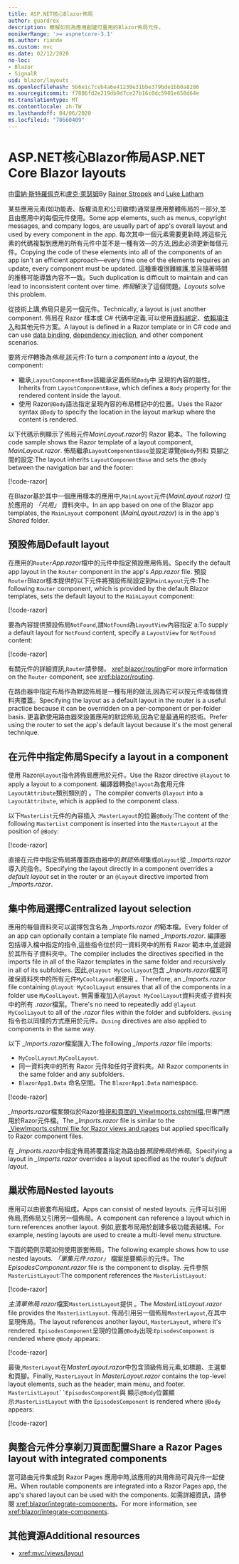 ```yaml
---
title: ASP.NET核心Blazor佈局
author: guardrex
description: 瞭解如何為應用創建可重用的Blazor佈局元件。
monikerRange: '>= aspnetcore-3.1'
ms.author: riande
ms.custom: mvc
ms.date: 02/12/2020
no-loc:
- Blazor
- SignalR
uid: blazor/layouts
ms.openlocfilehash: 5b6e1c7ceb4a6e41230e31bbe379bde1bb0a8286
ms.sourcegitcommit: f7886fd2e219db9d7ce27b16c0dc5901e658d64e
ms.translationtype: MT
ms.contentlocale: zh-TW
ms.lasthandoff: 04/06/2020
ms.locfileid: "78660409"
---
```

# <a name="aspnet-core-opno-locblazor-layouts"></a><span data-ttu-id="810d9-103">ASP.NET核心Blazor佈局</span><span class="sxs-lookup"><span data-stu-id="810d9-103">ASP.NET Core Blazor layouts</span></span>

<span data-ttu-id="810d9-104">由[雷納·斯特羅佩克](https://www.timecockpit.com)和[盧克·萊瑟姆](https://github.com/guardrex)</span><span class="sxs-lookup"><span data-stu-id="810d9-104">By [Rainer Stropek](https://www.timecockpit.com) and [Luke Latham](https://github.com/guardrex)</span></span>

<span data-ttu-id="810d9-105">某些應用元素(如功能表、版權消息和公司徽標)通常是應用整體佈局的一部分,並且由應用中的每個元件使用。</span><span class="sxs-lookup"><span data-stu-id="810d9-105">Some app elements, such as menus, copyright messages, and company logos, are usually part of app's overall layout and used by every component in the app.</span></span> <span data-ttu-id="810d9-106">每次其中一個元素需要更新時,將這些元素的代碼複製到應用的所有元件中並不是一種有效&mdash;的方法,因此必須更新每個元件。</span><span class="sxs-lookup"><span data-stu-id="810d9-106">Copying the code of these elements into all of the components of an app isn't an efficient approach&mdash;every time one of the elements requires an update, every component must be updated.</span></span> <span data-ttu-id="810d9-107">這種重複很難維護,並且隨著時間的推移可能導致內容不一致。</span><span class="sxs-lookup"><span data-stu-id="810d9-107">Such duplication is difficult to maintain and can lead to inconsistent content over time.</span></span> <span data-ttu-id="810d9-108">*佈局*解決了這個問題。</span><span class="sxs-lookup"><span data-stu-id="810d9-108">*Layouts* solve this problem.</span></span>

<span data-ttu-id="810d9-109">從技術上講,佈局只是另一個元件。</span><span class="sxs-lookup"><span data-stu-id="810d9-109">Technically, a layout is just another component.</span></span> <span data-ttu-id="810d9-110">佈局在 Razor 樣本或 C# 代碼中定義,可以使用[資料綁定](xref:blazor/data-binding)、[依賴項注入](xref:blazor/dependency-injection)和其他元件方案。</span><span class="sxs-lookup"><span data-stu-id="810d9-110">A layout is defined in a Razor template or in C# code and can use [data binding](xref:blazor/data-binding), [dependency injection](xref:blazor/dependency-injection), and other component scenarios.</span></span>

<span data-ttu-id="810d9-111">要將*元件*轉換為*佈局*,該元件:</span><span class="sxs-lookup"><span data-stu-id="810d9-111">To turn a *component* into a *layout*, the component:</span></span>

* <span data-ttu-id="810d9-112">繼承,`LayoutComponentBase`該繼承定義佈局`Body`中 呈現的內容的屬性。</span><span class="sxs-lookup"><span data-stu-id="810d9-112">Inherits from `LayoutComponentBase`, which defines a `Body` property for the rendered content inside the layout.</span></span>
* <span data-ttu-id="810d9-113">使用 Razor`@Body`語法指定呈現內容的布局標記中的位置。</span><span class="sxs-lookup"><span data-stu-id="810d9-113">Uses the Razor syntax `@Body` to specify the location in the layout markup where the content is rendered.</span></span>

<span data-ttu-id="810d9-114">以下代碼示例顯示了佈局元件*MainLayout.razor*的 Razor 範本。</span><span class="sxs-lookup"><span data-stu-id="810d9-114">The following code sample shows the Razor template of a layout component, *MainLayout.razor*.</span></span> <span data-ttu-id="810d9-115">佈局繼承`LayoutComponentBase`並設定導覽`@Body`列和 頁腳之間的設定:</span><span class="sxs-lookup"><span data-stu-id="810d9-115">The layout inherits `LayoutComponentBase` and sets the `@Body` between the navigation bar and the footer:</span></span>

[!code-razor[](layouts/sample_snapshot/3.x/MainLayout.razor?highlight=1,13)]

<span data-ttu-id="810d9-116">在Blazor基於其中一個應用樣本的應用中,`MainLayout`元件(*MainLayout.razor)* 位於應用的 *「共用」* 資料夾中。</span><span class="sxs-lookup"><span data-stu-id="810d9-116">In an app based on one of the Blazor app templates, the `MainLayout` component (*MainLayout.razor*) is in the app's *Shared* folder.</span></span>

## <a name="default-layout"></a><span data-ttu-id="810d9-117">預設佈局</span><span class="sxs-lookup"><span data-stu-id="810d9-117">Default layout</span></span>

<span data-ttu-id="810d9-118">在應用的`Router`*App.razor*檔中的元件中指定預設應用佈局。</span><span class="sxs-lookup"><span data-stu-id="810d9-118">Specify the default app layout in the `Router` component in the app's *App.razor* file.</span></span> <span data-ttu-id="810d9-119">預設`Router`Blazor樣本提供的以下元件將預設佈局設定到`MainLayout`元件:</span><span class="sxs-lookup"><span data-stu-id="810d9-119">The following `Router` component, which is provided by the default Blazor templates, sets the default layout to the `MainLayout` component:</span></span>

[!code-razor[](layouts/sample_snapshot/3.x/App1.razor?highlight=3)]

<span data-ttu-id="810d9-120">要為內容提供預設佈局`NotFound`,請`NotFound`為`LayoutView`內容指定 a:</span><span class="sxs-lookup"><span data-stu-id="810d9-120">To supply a default layout for `NotFound` content, specify a `LayoutView` for `NotFound` content:</span></span>

[!code-razor[](layouts/sample_snapshot/3.x/App2.razor?highlight=6-9)]

<span data-ttu-id="810d9-121">有關元件的詳細資訊,`Router`請參閱。 <xref:blazor/routing></span><span class="sxs-lookup"><span data-stu-id="810d9-121">For more information on the `Router` component, see <xref:blazor/routing>.</span></span>

<span data-ttu-id="810d9-122">在路由器中指定布局作為默認佈局是一種有用的做法,因為它可以按元件或每個資料夾覆蓋。</span><span class="sxs-lookup"><span data-stu-id="810d9-122">Specifying the layout as a default layout in the router is a useful practice because it can be overridden on a per-component or per-folder basis.</span></span> <span data-ttu-id="810d9-123">更喜歡使用路由器來設置應用的默認佈局,因為它是最通用的技術。</span><span class="sxs-lookup"><span data-stu-id="810d9-123">Prefer using the router to set the app's default layout because it's the most general technique.</span></span>

## <a name="specify-a-layout-in-a-component"></a><span data-ttu-id="810d9-124">在元件中指定佈局</span><span class="sxs-lookup"><span data-stu-id="810d9-124">Specify a layout in a component</span></span>

<span data-ttu-id="810d9-125">使用 Razor`@layout`指令將佈局應用於元件。</span><span class="sxs-lookup"><span data-stu-id="810d9-125">Use the Razor directive `@layout` to apply a layout to a component.</span></span> <span data-ttu-id="810d9-126">編譯器轉換`@layout`為套用元件`LayoutAttribute`類別類別的 。</span><span class="sxs-lookup"><span data-stu-id="810d9-126">The compiler converts `@layout` into a `LayoutAttribute`, which is applied to the component class.</span></span>

<span data-ttu-id="810d9-127">以下`MasterList`元件的內容插入 :`MasterLayout`的位置`@Body`:</span><span class="sxs-lookup"><span data-stu-id="810d9-127">The content of the following `MasterList` component is inserted into the `MasterLayout` at the position of `@Body`:</span></span>

[!code-razor[](layouts/sample_snapshot/3.x/MasterList.razor?highlight=1)]

<span data-ttu-id="810d9-128">直接在元件中指定佈局將覆蓋路由器中的*默認佈局*集或`@layout`從 *_Imports.razor*導入的指令。</span><span class="sxs-lookup"><span data-stu-id="810d9-128">Specifying the layout directly in a component overrides a *default layout* set in the router or an `@layout` directive imported from *_Imports.razor*.</span></span>

## <a name="centralized-layout-selection"></a><span data-ttu-id="810d9-129">集中佈局選擇</span><span class="sxs-lookup"><span data-stu-id="810d9-129">Centralized layout selection</span></span>

<span data-ttu-id="810d9-130">應用的每個資料夾可以選擇包含名為 *_Imports.razor 的*範本檔。</span><span class="sxs-lookup"><span data-stu-id="810d9-130">Every folder of an app can optionally contain a template file named *_Imports.razor*.</span></span> <span data-ttu-id="810d9-131">編譯器包括導入檔中指定的指令,這些指令位於同一資料夾中的所有 Razor 範本中,並遞歸於其所有子資料夾中。</span><span class="sxs-lookup"><span data-stu-id="810d9-131">The compiler includes the directives specified in the imports file in all of the Razor templates in the same folder and recursively in all of its subfolders.</span></span> <span data-ttu-id="810d9-132">因此,`@layout MyCoolLayout`包含 *_Imports.razor*檔案可確保資料夾中的所有元件`MyCoolLayout`都使用 。</span><span class="sxs-lookup"><span data-stu-id="810d9-132">Therefore, an *_Imports.razor* file containing `@layout MyCoolLayout` ensures that all of the components in a folder use `MyCoolLayout`.</span></span> <span data-ttu-id="810d9-133">無需重複加入`@layout MyCoolLayout`資料夾或子資料夾中的所有 *.razor*檔案。</span><span class="sxs-lookup"><span data-stu-id="810d9-133">There's no need to repeatedly add `@layout MyCoolLayout` to all of the *.razor* files within the folder and subfolders.</span></span> <span data-ttu-id="810d9-134">`@using`指令也以同樣的方式應用於元件。</span><span class="sxs-lookup"><span data-stu-id="810d9-134">`@using` directives are also applied to components in the same way.</span></span>

<span data-ttu-id="810d9-135">以下 *_Imports.razor*檔案匯入:</span><span class="sxs-lookup"><span data-stu-id="810d9-135">The following *_Imports.razor* file imports:</span></span>

* <span data-ttu-id="810d9-136">`MyCoolLayout`.</span><span class="sxs-lookup"><span data-stu-id="810d9-136">`MyCoolLayout`.</span></span>
* <span data-ttu-id="810d9-137">同一資料夾中的所有 Razor 元件和任何子資料夾。</span><span class="sxs-lookup"><span data-stu-id="810d9-137">All Razor components in the same folder and any subfolders.</span></span>
* <span data-ttu-id="810d9-138">`BlazorApp1.Data` 命名空間。</span><span class="sxs-lookup"><span data-stu-id="810d9-138">The `BlazorApp1.Data` namespace.</span></span>
 
[!code-razor[](layouts/sample_snapshot/3.x/_Imports.razor)]

<span data-ttu-id="810d9-139">*_Imports.razor*檔案類似於Razor[檢視和頁面的_ViewImports.cshtml檔](xref:mvc/views/layout#importing-shared-directives),但專門應用於Razor元件檔。</span><span class="sxs-lookup"><span data-stu-id="810d9-139">The *_Imports.razor* file is similar to the [_ViewImports.cshtml file for Razor views and pages](xref:mvc/views/layout#importing-shared-directives) but applied specifically to Razor component files.</span></span>

<span data-ttu-id="810d9-140">在 *_Imports.razor*中指定佈局將覆蓋指定為路由器*預設佈局的佈局*。</span><span class="sxs-lookup"><span data-stu-id="810d9-140">Specifying a layout in *_Imports.razor* overrides a layout specified as the router's *default layout*.</span></span>

## <a name="nested-layouts"></a><span data-ttu-id="810d9-141">巢狀佈局</span><span class="sxs-lookup"><span data-stu-id="810d9-141">Nested layouts</span></span>

<span data-ttu-id="810d9-142">應用可以由嵌套布局組成。</span><span class="sxs-lookup"><span data-stu-id="810d9-142">Apps can consist of nested layouts.</span></span> <span data-ttu-id="810d9-143">元件可以引用佈局,而佈局又引用另一個佈局。</span><span class="sxs-lookup"><span data-stu-id="810d9-143">A component can reference a layout which in turn references another layout.</span></span> <span data-ttu-id="810d9-144">例如,嵌套布局用於創建多級功能表結構。</span><span class="sxs-lookup"><span data-stu-id="810d9-144">For example, nesting layouts are used to create a multi-level menu structure.</span></span>

<span data-ttu-id="810d9-145">下面的範例示範如何使用嵌套佈局。</span><span class="sxs-lookup"><span data-stu-id="810d9-145">The following example shows how to use nested layouts.</span></span> <span data-ttu-id="810d9-146">*「單集元件.razor」* 檔案是要顯示的元件。</span><span class="sxs-lookup"><span data-stu-id="810d9-146">The *EpisodesComponent.razor* file is the component to display.</span></span> <span data-ttu-id="810d9-147">元件參照`MasterListLayout`:</span><span class="sxs-lookup"><span data-stu-id="810d9-147">The component references the `MasterListLayout`:</span></span>

[!code-razor[](layouts/sample_snapshot/3.x/EpisodesComponent.razor?highlight=1)]

<span data-ttu-id="810d9-148">*主清單佈局.razor*檔案`MasterListLayout`提供 。</span><span class="sxs-lookup"><span data-stu-id="810d9-148">The *MasterListLayout.razor* file provides the `MasterListLayout`.</span></span> <span data-ttu-id="810d9-149">佈局引用另一個佈局`MasterLayout`,在其中呈現佈局。</span><span class="sxs-lookup"><span data-stu-id="810d9-149">The layout references another layout, `MasterLayout`, where it's rendered.</span></span> <span data-ttu-id="810d9-150">`EpisodesComponent`呈現的位置`@Body`出現:</span><span class="sxs-lookup"><span data-stu-id="810d9-150">`EpisodesComponent` is rendered where `@Body` appears:</span></span>

[!code-razor[](layouts/sample_snapshot/3.x/MasterListLayout.razor?highlight=1,9)]

<span data-ttu-id="810d9-151">最後,`MasterLayout`在*MasterLayout.razor*中包含頂級佈局元素,如標題、主選單和頁腳。</span><span class="sxs-lookup"><span data-stu-id="810d9-151">Finally, `MasterLayout` in *MasterLayout.razor* contains the top-level layout elements, such as the header, main menu, and footer.</span></span> <span data-ttu-id="810d9-152">`MasterListLayout``EpisodesComponent`與 顯示`@Body`位置顯示:</span><span class="sxs-lookup"><span data-stu-id="810d9-152">`MasterListLayout` with the `EpisodesComponent` is rendered where `@Body` appears:</span></span>

[!code-razor[](layouts/sample_snapshot/3.x/MasterLayout.razor?highlight=6)]

## <a name="share-a-razor-pages-layout-with-integrated-components"></a><span data-ttu-id="810d9-153">與整合元件分享剃刀頁面配置</span><span class="sxs-lookup"><span data-stu-id="810d9-153">Share a Razor Pages layout with integrated components</span></span>

<span data-ttu-id="810d9-154">當可路由元件集成到 Razor Pages 應用中時,該應用的共用佈局可與元件一起使用。</span><span class="sxs-lookup"><span data-stu-id="810d9-154">When routable components are integrated into a Razor Pages app, the app's shared layout can be used with the components.</span></span> <span data-ttu-id="810d9-155">如需詳細資訊，請參閱 <xref:blazor/integrate-components>。</span><span class="sxs-lookup"><span data-stu-id="810d9-155">For more information, see <xref:blazor/integrate-components>.</span></span>

## <a name="additional-resources"></a><span data-ttu-id="810d9-156">其他資源</span><span class="sxs-lookup"><span data-stu-id="810d9-156">Additional resources</span></span>

* <xref:mvc/views/layout>
